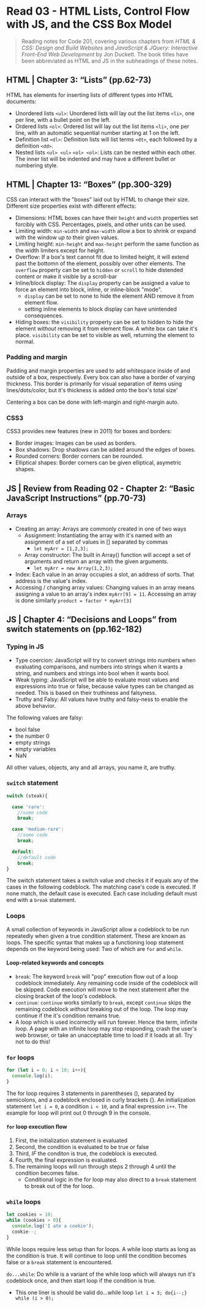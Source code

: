 # Read 03 - HTML Lists, Control Flow with JS, and the CSS Box Model

>Reading notes for Code 201, covering various chapters from *HTML & CSS: Design and Build Websites* and *JavaScript & JQuery: Interactive Front-End Web Development* by Jon Duckett. The book titles have been abbreviated as HTML and JS in the subheadings of these notes.

## HTML | Chapter 3: “Lists” (pp.62-73)

HTML has elements for inserting lists of different types into HTML documents:

- Unordered lists `<ul>`: Unordered lists will lay out the list items `<li>`, one per line, with a bullet point on the left.
- Ordered lists `<ol>`: Ordered list will lay out the list items `<li>`, one per line, with an automatic sequential number starting at 1 on the left.
- Definition list `<dl>`: Definition lists will list terms `<dt>`, each followed by a definition `<dd>`.
- Nested lists `<ul> <ul>` `<ol> <ol>`: Lists can be nested within each other. The inner list will be indented and may have a different bullet or numbering style.

## HTML | Chapter 13: “Boxes” (pp.300-329)

CSS can interact with the "boxes" laid out by HTML to change their size. Different size properties exist with different effects:

- Dimensions: HTML boxes can have their `height` and `width` properties set forcibly with CSS. Percentages, pixels, and other units can be used.
- Limiting width: `min-width` and `max-width` allow a box to shrink or expand with the window *up to* their given values.
- Limiting height: `min-height` and `max-height` perform the same function as the width limiters except for height.
- Overflow: If a box's text cannot fit due to limited height, it will extend past the bottomn of the element, possibly over other elements. The `overflow` property can be set to `hidden` or `scroll` to hide distended content or make it visible by a scroll-bar
- Inline/block display: The `display` property can be assigned a value to force an element into block, inline, or inline-block "mode".
  - `display` can be set to none to hide the element AND remove it from element flow.
  - setting inline elements to block display can have unintended consequences.
- Hiding boxes: the `visibility` property can be set to hidden to hide the element *without* removing it from element flow. A white box can take it's place. `visibility` can be set to visible as well, returning the element to normal.

### Padding and margin

Padding and margin properties are used to add whitespace inside of and outside of a box, respectively. Every box can also have a border of varying thickness. This border is primarily for visual separation of items using lines/dots/color, but it's thickness is added onto the box's total size'

Centering a box can be done with left-margin and right-margin auto.

### CSS3

CSS3 provides new features (new in 2011) for boxes and borders:

- Border images: Images can be used as borders.
- Box shadows: Drop shadows can be added around the edges of boxes.
- Rounded corners: Border corners can be rounded.
- Elliptical shapes: Border corners can be given elliptical, asymetric shapes.

## JS | Review from Reading 02 - Chapter 2: “Basic JavaScript Instructions” (pp.70-73)

### Arrays

- Creating an array: Arrays are commonly created in one of two ways
  - Assignment: Instantiating the array with it's named with an assignment of a set of values in [] separated by commas
    - `let myArr = [1,2,3];`
  - Array constructor:  The built in Array() function will accept a set of arguments and return an array with the given arguments.
    - `let myArr = new Array(1,2,3);`
- Index: Each value in an array occupies a slot, an address of sorts. That address is the value's index.
- Accessing / changing array values: Changing values in an array means assigning a value to an array's index `myArr[9] = 11`. Accessing an array is done similarly `product = factor * myArr[3]`

## JS | Chapter 4: “Decisions and Loops” from switch statements on (pp.162-182)

### Typing in JS

- Type coercion: JavaScript will try to convert strings into numbers when evaluating comparisons, and numbers into strings when it wants a string, and numbers and strings into bool when it wants bool.
- Weak typing: JavaScript will be able to evaluate most values and expressions into true or false, because value types can be changed as needed. This is based on their truthiness and falsyness.
- Truthy and Falsy: All values have truthy and falsy-ness to enable the above behavior.

The following values are falsy:

- bool false
- the number 0
- empty strings
- empty variables
- NaN

All other values, objects, any and all arrays, you name it, are truthy.

### `switch` statement

```javascript
switch (steak){

  case 'rare': 
    //some code
    break;

  case 'medium-rare':
    //some code
    break;

  default:
    //default code
    break;
}
```

The switch statement takes a switch value and checks it if equals any of the cases in the following codeblock. The matching case's code is executed. If none match, the default case is executed. Each case including default must end with a `break` statement.

### Loops

A small collection of keywords in JavaScript allow a codeblock to be run repeatedly when given a true condition statement. These are known as loops. The specific syntax that makes up a functioning loop statement depends on the keyword being used: Two of which are `for` and `while`.

#### Loop-related keywords and concepts

- `break`: The keyword `break` will "pop" execution flow out of a loop codeblock immediately. Any remaining code inside of the codeblock will be skipped. Code execution will move to the next statement after the closing bracket of the loop's codeblock.
- `continue`: `continue` works similarly to `break`, except `continue` skips the remaining codeblock *without* breaking out of the loop. The loop may continue if the it's condition remains true.
- A loop which is used incorrectly will run forever. Hence the term, infinite loop. A page with an infinite loop may stop responding, crash the user's web browser, or take an unacceptable time to load if it loads at all. Try not to do this!

### `for` loops

```javascript
for (let i = 0; i < 10; i++){
  console.log(i);
}
```

The for loop requires 3 statements in parentheses (), separated by semicolons, and a codeblock enclosed in curly brackets {}. An initialization statement `let i = 0`, a condition `i < 10`, and a final expression `i++`. The example for loop will print out 0 through 9 in the console.

#### `for` loop execution flow

1. First, the initialization statement is evaluated
2. Second, the condition is evaluated to be true or false
3. Third, *IF* the conditon is true, the codeblock is executed.
4. Fourth, the final expression is evaluated.
5. The remaining loops will run through steps 2 through 4 until the condition becomes false.
    - Conditional logic in the for loop may also direct to a `break` statement to break out of the for loop.

### `while` loops

```javascript
let cookies = 10;
while (cookies > 0){
  console.log('I ate a cookie');
  cookie--;
}
```

While loops require less setup than for loops. A while loop starts as long as the condition is true. It will continue to loop until the condition becomes false or a `break` statement is encountered.

`do...while`: Do while is a variant of the while loop which will always run it's codeblock once, and then start loop if the condition is true.

- This one liner is should be valid do...while loop `let i = 3; do{i--;} while (i > 0);`

